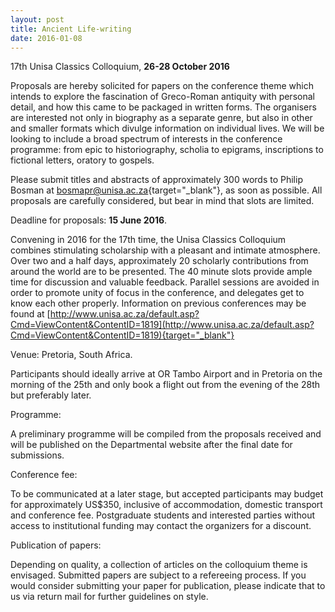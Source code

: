 ```yaml
---
layout: post
title: Ancient Life-writing
date: 2016-01-08
---
```


17th Unisa Classics Colloquium, **26-28 October
2016**

Proposals are hereby solicited for papers on the
conference theme which intends to explore the fascination of Greco-Roman
antiquity with personal detail, and how this came to be packaged in
written forms. The organisers are interested not only in biography as a
separate genre, but also in other and smaller formats which divulge
information on individual lives. We will be looking to include a broad
spectrum of interests in the conference programme: from epic to
historiography, scholia to epigrams, inscriptions to fictional letters,
oratory to gospels.

Please submit titles and abstracts of
approximately 300 words to Philip Bosman at
[bosmapr@unisa.ac.za](mailto:bosmapr@unisa.ac.za){target="_blank"}, as
soon as possible. All proposals are carefully considered, but bear in
mind that slots are limited.

Deadline for proposals: **15
June 2016**.

Convening in 2016 for the 17th time, the Unisa
Classics Colloquium combines stimulating scholarship with a pleasant and
intimate atmosphere. Over two and a half days, approximately 20
scholarly contributions from around the world are to be presented. The
40 minute slots provide ample time for discussion and valuable feedback.
Parallel sessions are avoided in order to promote unity of focus in the
conference, and delegates get to know each other properly. Information
on previous conferences may be found at
[http://www.unisa.ac.za/default.asp?Cmd=ViewContent&ContentID=1819](http://www.unisa.ac.za/default.asp?Cmd=ViewContent&ContentID=1819){target="_blank"}

Venue:
Pretoria, South Africa.

Participants should ideally arrive at
OR Tambo Airport and in Pretoria on the morning of the 25th and only
book a flight out from the evening of the 28th but preferably
later.

Programme:

A preliminary programme will be
compiled from the proposals received and will be published on the
Departmental website after the final date for
submissions.

Conference fee:

To be communicated at
a later stage, but accepted participants may budget for approximately
US$350, inclusive of accommodation, domestic transport and conference
fee. Postgraduate students and interested parties without access to
institutional funding may contact the organizers for a
discount.

Publication of papers:

Depending on
quality, a collection of articles on the colloquium theme is envisaged.
Submitted papers are subject to a refereeing process. If you would
consider submitting your paper for publication, please indicate that to
us via return mail for further guidelines on style.

